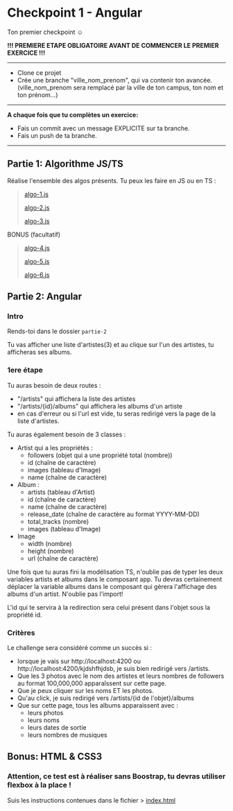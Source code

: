 # Checkpoint 1 - Angular

Ton premier checkpoint ☺️

**!!! PREMIERE ETAPE OBLIGATOIRE AVANT DE COMMENCER LE PREMIER EXERCICE !!!**

---

- Clone ce projet
- Crée une branche "ville_nom_prenom", qui va contenir ton avancée. (ville_nom_prenom sera remplacé par la ville de ton campus, ton nom et ton prénom...)

---

**A chaque fois que tu complètes un exercice:**

- Fais un commit avec un message EXPLICITE sur ta branche.
- Fais un push de ta branche.

---
## Partie 1: Algorithme JS/TS

Réalise l'ensemble des algos présents. Tu peux les faire en JS ou en TS :

> [algo-1.js](./partie-1/algo-1.js)
>
> [algo-2.js](./partie-1/algo-2.js)
>
> [algo-3.js](./partie-1/algo-3.js)

BONUS (facultatif)
> [algo-4.js](./partie-1/algo-4.js)
>
> [algo-5.js](./partie-1/algo-5.js)
>
> [algo-6.js](./partie-1/algo-6.js)

## Partie 2: Angular 

### Intro
Rends-toi dans le dossier `partie-2`

Tu vas afficher une liste d'artistes(3) et au clique sur l'un des artistes, tu afficheras ses albums.

### 1ere étape
Tu auras besoin de deux routes : 
- "/artists" qui affichera la liste des artistes
- "/artists/{id}/albums" qui affichera les albums d'un artiste
- en cas d'erreur ou si l'url est vide, tu seras redirigé vers la page de la liste d'artistes.

Tu auras également besoin de 3 classes :
- Artist qui a les propriétés :
  - followers (objet qui a une propriété total (nombre))
  - id (chaîne de caractère)
  - images (tableau d'Image)
  - name (chaîne de caractère)
- Album :
  - artists (tableau d'Artist)
  - id (chaîne de caractère)
  - name (chaîne de caractère)
  - release_date (chaîne de caractère au format YYYY-MM-DD)
  - total_tracks (nombre)
  - images (tableau d'Image)
- Image
  - width (nombre)
  - height (nombre)
  - url (chaîne de caractère)

Une fois que tu auras fini la modélisation TS, n'oublie pas de typer les deux variables artists et albums dans le composant app.
Tu devras certainement déplacer la variable albums dans le composant qui gèrera l'affichage des albums d'un artist. N'oublie pas l'import!

L'id qui te servira à la redirection sera celui présent dans l'objet sous la propriété id.

### Critères
Le challenge sera considéré comme un succès si :
- lorsque je vais sur http://localhost:4200 ou http://localhost:4200/kjdshfhjdsb, je suis bien redirigé vers /artists.
- Que les 3 photos avec le nom des artistes et leurs nombres de followers au format 100,000,000 apparaîssent sur cette page.
- Que je peux cliquer sur les noms ET les photos.
- Qu'au click, je suis redirigé vers /artists/{id de l'objet}/albums
- Que sur cette page, tous les albums apparaissent avec :
  - leurs photos
  - leurs noms
  - leurs dates de sortie
  - leurs nombres de musiques

## Bonus: HTML & CSS3

### Attention, ce test est à réaliser sans Boostrap, tu devras utiliser flexbox à la place !

Suis les instructions contenues dans le fichier > [index.html](bonus/index.html)

